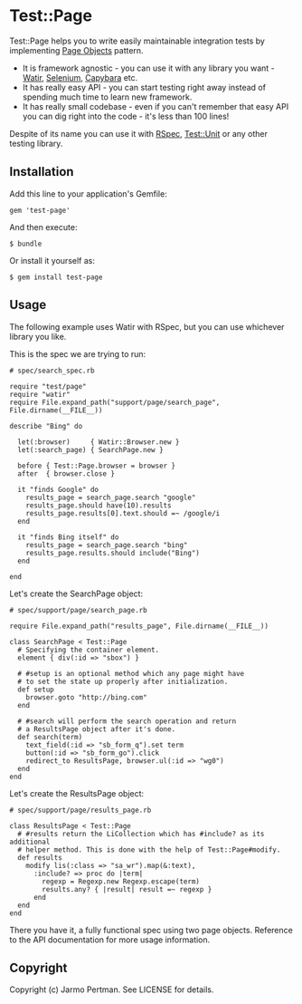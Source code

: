 # Test::Page

Test::Page helps you to write easily maintainable integration tests by implementing [Page Objects](https://code.google.com/p/selenium/wiki/PageObjects) pattern.

* It is framework agnostic - you can use it with any library you want - [Watir](http://watir.com), [Selenium](http://seleniumhq.org/), [Capybara](https://github.com/jnicklas/capybara) etc.
* It has really easy API - you can start testing right away instead of spending much time to learn new framework.
* It has really small codebase - even if you can't remember that easy API you can dig right into the code - it's less than 100 lines!

Despite of its name you can use it with [RSpec](http://rspec.info/), [Test::Unit](http://www.ruby-doc.org/stdlib-1.9.3/libdoc/test/unit/rdoc/Test/Unit.html) or any other testing library.

## Installation

Add this line to your application's Gemfile:

    gem 'test-page'

And then execute:

    $ bundle

Or install it yourself as:

    $ gem install test-page

## Usage

The following example uses Watir with RSpec, but you can use whichever library
you like.

This is the spec we are trying to run:
````
# spec/search_spec.rb

require "test/page"
require "watir"
require File.expand_path("support/page/search_page", File.dirname(__FILE__))

describe "Bing" do
  
  let(:browser)     { Watir::Browser.new }
  let(:search_page) { SearchPage.new }
  
  before { Test::Page.browser = browser }
  after  { browser.close }

  it "finds Google" do
    results_page = search_page.search "google"
    results_page.should have(10).results
    results_page.results[0].text.should =~ /google/i
  end

  it "finds Bing itself" do
    results_page = search_page.search "bing"
    results_page.results.should include("Bing")
  end
  
end
````

Let's create the SearchPage object:
````
# spec/support/page/search_page.rb

require File.expand_path("results_page", File.dirname(__FILE__))

class SearchPage < Test::Page
  # Specifying the container element.
  element { div(:id => "sbox") }

  # #setup is an optional method which any page might have
  # to set the state up properly after initialization.
  def setup
    browser.goto "http://bing.com"
  end

  # #search will perform the search operation and return
  # a ResultsPage object after it's done.
  def search(term)
    text_field(:id => "sb_form_q").set term
    button(:id => "sb_form_go").click
    redirect_to ResultsPage, browser.ul(:id => "wg0")
  end
end
````

Let's create the ResultsPage object:
````
# spec/support/page/results_page.rb

class ResultsPage < Test::Page
  # #results return the LiCollection which has #include? as its additional
  # helper method. This is done with the help of Test::Page#modify.
  def results
    modify lis(:class => "sa_wr").map(&:text),
      :include? => proc do |term|
        regexp = Regexp.new Regexp.escape(term)
        results.any? { |result| result =~ regexp }
      end
  end
end
````

There you have it, a fully functional spec using two page objects. Reference to the
API documentation for more usage information.

## Copyright

Copyright (c) Jarmo Pertman. See LICENSE for details.